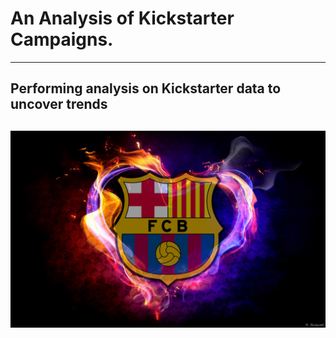 # An Analysis of Kickstarter Campaigns.
---
Performing analysis on Kickstarter data to uncover trends
---
![Barca-1](/Barca-1.jpg)
---
